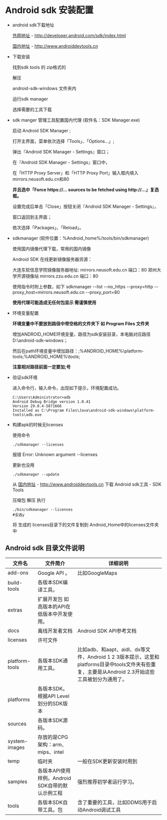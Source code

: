 # Android sdk 安装配置

- android sdk下载地址

    [外网地址](http://developer.android.com/sdk/index.html) - http://developer.android.com/sdk/index.html

    [国内地址](http://www.androiddevtools.cn) - http://www.androiddevtools.cn

- 下载安装

    找到sdk tools 的 zip格式的

    解压

    android-sdk-windows 文件夹内

    运行sdk manager

    选择需要的工具下载

- sdk manger 管理工具配置国内代理  (软件名：SDK Manager.exe)

    启动 Android SDK Manager ;

    打开主界面，菜单依次选择「Tools」、「Options...」;
    
    弹出『Android SDK Manager - Settings』窗口；

    在『Android SDK Manager - Settings』窗口中，
    
    在「HTTP Proxy Server」和「HTTP Proxy Port」输入框内填入mirrors.neusoft.edu.cn和80
    
    **并且选中「Force https://... sources to be fetched using http://...」复选框。**
    
    设置完成后单击「Close」按钮关闭『Android SDK Manager - Settings』，
    
    窗口返回到主界面；

    依次选择「Packages」、「Reload」。


- sdkmanager (软件位置：%Android_home%/tools/bin/sdkmanager)

    使用国内镜像代理下载，常用的国内镜像

    Android SDK 在线更新镜像服务器资源：

    大连东软信息学院镜像服务器地址:
    mirrors.neusoft.edu.cn 端口：80
    郑州大学开源镜像站
    mirrors.zzu.edu.cn 端口：80

    使用指令时附上参数，如下
    sdkmanager --list --no_https --proxy=http --proxy_host=mirrors.neusoft.edu.cn --proxy_port=80

    **使用代理可能造成无任何包显示 需谨慎使用**

- 环境变量配置

    **环境变量中不要放到路径中带空格的文件夹下 如 Program Files 文件夹**
    
    增加ANDROID_HOME环境变量，路径为sdk安装目录，本电脑对应路径D:\android-sdk-windows；
    
    然后在path环境变量中增加路径：;%ANDROID_HOME%\platform-tools;%ANDROID_HOME%\tools; 
    
    **注意相对路径前面一定要加;号**

- 验证sdk环境

    进入命令行，输入命令，出现如下提示，环境配置成功。
    ```    
    C:\Users\Administrator>adb
    Android Debug Bridge version 1.0.41
    Version 29.0.4-5871666
    Installed as C:\Program Files\Java\android-sdk-windows\platform-tools\adb.exe
    ```
    

- 构建apk的时候无licenses

    使用命令
    ```
    ./sdkmanager --licenses
    ```

    报错 Error: Unknown argument --licenses

    更新也没用
    ```
    ./sdkmanager --update
    ```

    从   [国内地址](http://www.androiddevtools.cn) - http://www.androiddevtools.cn 下载 Android sdk工具 - SDK Tools 

    压缩包 解压 执行 
    ```
    ./bin/sdkmanager --licenses
    #全选y
    ```
    将 生成的 licenses目录下的文件复制到 Android_Home中的licenses文件夹中


## Android sdk 目录文件说明

|文件名|文件简介|详细说明
|-|-|-|
|add-ons|Google API 。|比如GoogleMaps
|build-tools|各版本SDK编译工具。|
|extras|扩展开发包 如高版本的API在低版本中开发使用。|
|docs|离线开发者文档|Android SDK API参考文档|
|licenses|许可文件
|platform-tools|各版本SDK通用工具。|比如adb、和aapt、aidl、dx等文件，Android 1 2 3版本提示，这里和platforms目录中tools文件夹有些重复，主要是从Android 2.3开始这些工具被划分为通用了。
|platforms|各版本SDK。根据API Level划分的SDK版本|
|sources|各版本SDK源码。|
|system-images|存放的是CPG架构：arm、mips、intel
|temp|临时夹|一般在SDK更新安装时用到
|samples|各版本API使用样例。Android SDK自带的默认示例工程|强烈推荐初学者运行学习。|
|tools|各版本SDK自带工具。包|含了重要的工具，比如DDMS用于启动Android调试工具